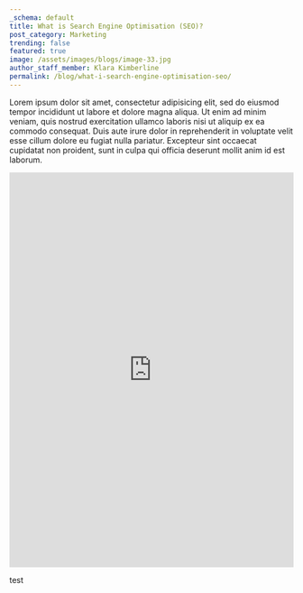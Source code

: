 ```yaml
---
_schema: default
title: What is Search Engine Optimisation (SEO)?
post_category: Marketing
trending: false
featured: true
image: /assets/images/blogs/image-33.jpg
author_staff_member: Klara Kimberline
permalink: /blog/what-i-search-engine-optimisation-seo/
---
```

Lorem ipsum dolor sit amet, consectetur adipisicing elit, sed do eiusmod tempor incididunt ut labore et dolore magna aliqua. Ut enim ad minim veniam, quis nostrud exercitation ullamco laboris nisi ut aliquip ex ea commodo consequat. Duis aute irure dolor in reprehenderit in voluptate velit esse cillum dolore eu fugiat nulla pariatur. Excepteur sint occaecat cupidatat non proident, sunt in culpa qui officia deserunt mollit anim id est laborum.

<iframe src="https://ridewithgps.com/embeds?type=route&amp;id=43785135&amp;metricUnits=true&amp;sampleGraph=true" style="width: 1px; min-width: 100%; height: 700px; border: none;" scrolling="no"></iframe>

test